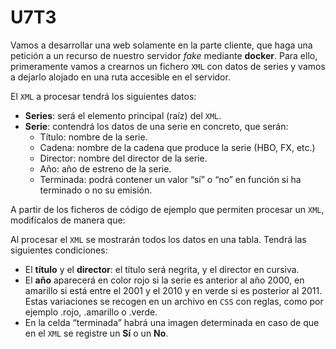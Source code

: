 # U7T3

Vamos a desarrollar una web solamente en la parte cliente, que haga una petición a un recurso de nuestro servidor _fake_ mediante **docker**. Para ello, primeramente vamos a crearnos un fichero `XML` con datos de series y vamos a dejarlo alojado en una ruta accesible en el servidor.

El `XML` a procesar tendrá los siguientes datos:

- **Series**: será el elemento principal (raíz) del `XML`.
- **Serie**: contendrá los datos de una serie en concreto, que serán:
  - Título: nombre de la serie.
  - Cadena: nombre de la cadena que produce la serie (HBO, FX, etc.)
  - Director: nombre del director de la serie.
  - Año: año de estreno de la serie.
  - Terminada: podrá contener un valor “sí” o “no” en función si ha terminado o no su emisión.

A partir de los ficheros de código de ejemplo que permiten procesar un `XML`, modifícalos de manera que:

Al procesar el `XML` se mostrarán todos los datos en una tabla. Tendrá las siguientes condiciones:

- El **título** y el **director**: el título será negrita, y el director en cursiva.
- El **año** aparecerá en color rojo si la serie es anterior al año 2000, en amarillo si está entre el 2001 y el 2010 y en verde si es posterior al 2011. Estas variaciones se recogen en un archivo en `CSS` con reglas, como por ejemplo .rojo, .amarillo o .verde.
- En la celda “terminada” habrá una imagen determinada en caso de que en el `XML` se registre un **Sí** o un **No**.
